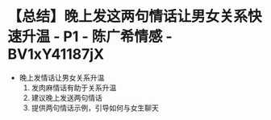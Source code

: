 # 【总结】晚上发这两句情话让男女关系快速升温 - P1 - 陈广希情感 - BV1xY41187jX

-   晚上发情话让男女关系升温
    1.  发肉麻情话有助于关系升温
    2.  建议晚上发送两句情话
    3.  提供两句情话示例，引导如何与女生聊天